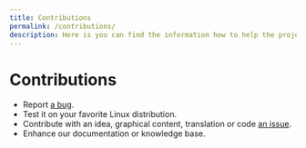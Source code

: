 ```yaml
---
title: Contributions
permalink: /contributions/
description: Here is you can find the information how to help the project.
---
```

# Contributions
* Report [a bug](https://github.com/konkor/cpufreq/issues).
* Test it on your favorite Linux distribution.
* Contribute with an idea, graphical content, translation or code [an issue](https://github.com/konkor/cpufreq/issues).
* Enhance our documentation or knowledge base.

